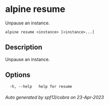 # alpine resume

Unpause an instance.

```
alpine resume <instance> [<instance>...]
```

## Description

Unpause an instance.

## Options

```
  -h, --help   help for resume
```

###### Auto generated by spf13/cobra on 23-Apr-2023
